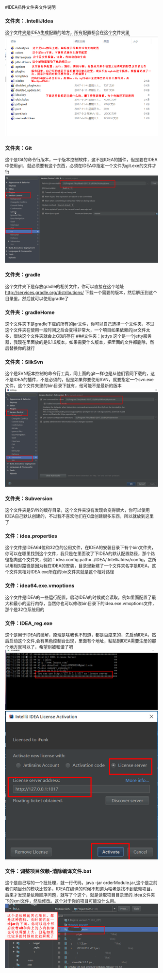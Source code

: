 #IDEA插件文件夹文件说明
### 文件夹：.IntelliJIdea
这个文件夹是IDEA生成配置的地方，所有配置都会在这个文件夹里
![](./IDEA/目录介绍.png)
### 文件夹：Git
这个是Git的命令行版本，一个版本控制软件，这不是IDEA的插件，但是要在IDEA中使用git，就必须要有这个东西，必须在IDEA中指定一个文件为git.exe的文件才行
![](./IDEA/git配置.png)
### 文件夹：gradle
这个文件夹下是存放gradle的相关文件，你可以直接在这个地址 http://services.gradle.org/distributions/ 下载一个需要的版本，然后解压到这个目录里，然后就可以使用gradle了
### 文件夹：gradleHome
这个文件夹下是gradle下载的所有的jar文件，你可以自己选择一个文件夹，不过这个文件夹在使用一段时间之后会变得非常大，一个项目如果依赖的jar文件太多，很快这个文件夹就会上GB的存在
###文件夹：jettys
这个是一个jetty服务器，我现在里面放的是6.1.9版本，如果需要什么版本，把里面的文件都删除，然后替换你的就行
### 文件夹：SlikSvn
这个是SVN版本控制的命令行工具，同上面的git一样也是从他们官网下载的，这不是IDEA的插件，不是必须的，但是如果你要使用SVN，就要指定一个svn.exe文件，这个文件夹里的bin目录下就有，他可能不是最新的版本
![](./IDEA/svn配置.png)
### 文件夹：Subversion
这个文件夹是SVN的缓存目录，这个文件夹没有发现会变得很大，你可以使用IDEA自己默认创建的，不过我不喜欢他们在C盘创建很多东西，所以就放到这里了
### 文件：idea.properties
这个文件是IDEA64位和32位的公用文件，在IDEA的安装目录下有个bin文件夹，你可以在哪里找到这个文件，我只是在里面改了下IDEA的默认配置路径，那个路径指向这个文件夹，例如：idea.config.path=../IDEA/.IntelliJIdea/config，之所以用相对路径是因为我在IDEA的安装，目录里新建了一个文件夹名字是IDEA，这个文件夹相对IDEA.exe所在的bin文件夹就是这个相对路径
### 文件：idea64.exe.vmoptions
这个文件是IDEA的一些运行配置，启动IDEA的时候就会读取，例如里面配置了最大和最小的运行内存，当然你也可以修改bin目录下的idea.exe.vmoptions文件，那个是32位系统用的
### 文件：IDEA_reg.exe
这个是用于IDEA的破解，原理是啥我也不知道，都是百度来的，先启动IDEA，然后启动这个文件,会有黑色控制台出现，里面有个地址，粘贴到IDEA需要注册的那个地方就可以了，希望别被和谐了吧
![](./IDEA/idea注册.png)
![](./IDEA/idea.png)
### 文件：调整项目依赖-清除编译文件.bat
这个是自己写的一个批处理，就一行代码，java -jar orderModule.jar,这个是之前我们项目分的模块比较多，IDEA在编译的时候不知道为啥老是找不到依赖项目，后来才发现是依赖顺序问题，就写了个这个，就是读取项目目录里的.idea文件夹下的xml文件，然后修改。这个对于你的项目可能没什么用。
![](./IDEA/idea调整依赖.png)
